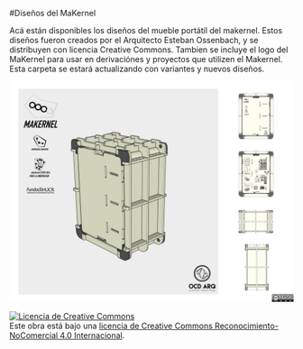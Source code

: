 #Diseños del MaKernel

Acá están disponibles los diseños del mueble portátil del makernel. Estos diseños fueron creados por el Arquitecto Esteban Ossenbach, y se distribuyen con licencia Creative Commons. Tambien se incluye el logo del MaKernel para usar en derivaciónes y proyectos que utilizen el Makernel. Esta carpeta se estará actualizando con variantes y nuevos diseños.

<img src="https://github.com/FunCR/MaKernel/blob/master/Design/IMAGEN%20MAKERNEL-01.jpg" width="800">




<a rel="license" href="http://creativecommons.org/licenses/by-nc/4.0/"><img alt="Licencia de Creative Commons" style="border-width:0" src="https://i.creativecommons.org/l/by-nc/4.0/88x31.png" /></a><br />Este obra está bajo una <a rel="license" href="http://creativecommons.org/licenses/by-nc/4.0/">licencia de Creative Commons Reconocimiento-NoComercial 4.0 Internacional</a>. 
